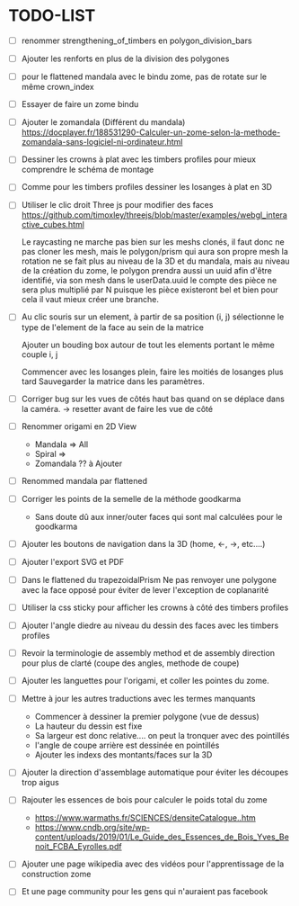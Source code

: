 # TODO-LIST

* [ ] renommer strengthening_of_timbers en polygon_division_bars

* [ ] Ajouter les renforts en plus de la division des polygones
  
* [ ] pour le flattened mandala avec le bindu zome, pas de rotate sur le même crown_index

* [ ] Essayer de faire un zome bindu

* [ ] Ajouter le zomandala (Différent du mandala)
  https://docplayer.fr/188531290-Calculer-un-zome-selon-la-methode-zomandala-sans-logiciel-ni-ordinateur.html

* [ ] Dessiner les crowns à plat avec les timbers profiles pour mieux comprendre le schéma de montage

* [ ] Comme pour les timbers profiles dessiner les losanges à plat en 3D


* [ ] Utiliser le clic droit Three js pour modifier des faces
  https://github.com/timoxley/threejs/blob/master/examples/webgl_interactive_cubes.html

  Le raycasting ne marche pas bien sur les meshs clonés, il faut donc ne pas cloner les mesh, mais le polygon/prism qui
  aura son propre mesh la rotation ne se fait plus au niveau de la 3D et du mandala, mais au niveau de la création du
  zome, le polygon prendra aussi un uuid afin d'être identifié, via son mesh dans le userData.uuid le compte des pièce
  ne sera plus multiplié par N puisque les pièce existeront bel et bien pour cela il vaut mieux créer une branche.

* [ ] Au clic souris sur un element, à partir de sa position (i, j)
  sélectionne le type de l'element de la face au sein de la matrice

  Ajouter un bouding box autour de tout les elements portant le même couple i, j

  Commencer avec les losanges plein, faire les moitiés de losanges plus tard Sauvegarder la matrice dans les paramètres.


* [ ] Corriger bug sur les vues de côtés haut bas quand on se déplace dans la caméra. -> resetter avant de faire les vue
  de côté

* [ ] Renommer origami en 2D View
    * Mandala => All
    * Spiral =>
    * Zomandala ?? à Ajouter

* [ ] Renommed mandala par flattened

* [ ] Corriger les points de la semelle de la méthode goodkarma
    * Sans doute dû aux inner/outer faces qui sont mal calculées pour le goodkarma

* [ ] Ajouter les boutons de navigation dans la 3D (home, <-, ->, etc....)

* [ ] Ajouter l'export SVG et PDF

* [ ] Dans le flattened du trapezoidalPrism Ne pas renvoyer une polygone avec la face opposé pour éviter de lever
  l'exception de coplanarité

* [ ] Utiliser la css sticky pour afficher les crowns à côté des timbers profiles

* [ ] Ajouter l'angle diedre au niveau du dessin des faces avec les timbers profiles

* [ ] Revoir la terminologie de assembly method et de assembly direction pour plus de clarté (coupe des angles, methode
  de coupe)

* [ ] Ajouter les languettes pour l'origami, et coller les pointes du zome.

* [ ] Mettre à jour les autres traductions avec les termes manquants

    * Commencer à dessiner la premier polygone (vue de dessus)
    * La hauteur du dessin est fixe
    * Sa largeur est donc relative.... on peut la tronquer avec des pointillés
    * l'angle de coupe arrière est dessinée en pointillés
    * Ajouter les indexs des montants/faces sur la 3D

* [ ] Ajouter la direction d'assemblage automatique pour éviter les découpes trop aigus

* [ ] Rajouter les essences de bois pour calculer le poids total du zome

    * https://www.warmaths.fr/SCIENCES/densiteCatalogue..htm
    * https://www.cndb.org/site/wp-content/uploads/2019/01/Le_Guide_des_Essences_de_Bois_Yves_Benoit_FCBA_Eyrolles.pdf


* [ ] Ajouter une page wikipedia avec des vidéos pour l'apprentissage de la construction zome

* [ ] Et une page community pour les gens qui n'auraient pas facebook
